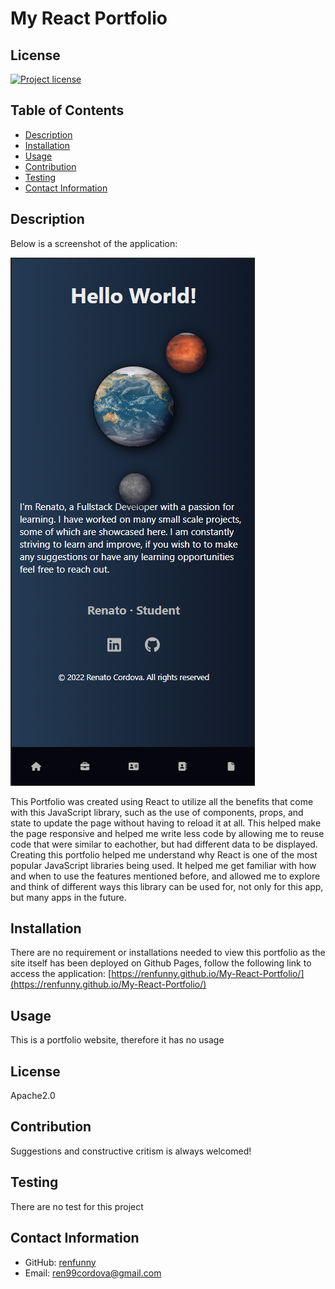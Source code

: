 # My React Portfolio

## License

[![Project license](https://img.shields.io/badge/license-Apache2.0-green)](https://opensource.org/licenses/Apache-2.0)

## Table of Contents

- [Description](#description)
- [Installation](#installation)
- [Usage](#usage)
- [Contribution](#contribution)
- [Testing](#testing)
- [Contact Information](#contact-information)

## Description

Below is a screenshot of the application:

![main menu of portfolio website](/src/images/Screenshot.png)

This Portfolio was created using React to utilize all the benefits that come with this JavaScript library, such as the use of components, props, and state to update the page without having to reload it at all. This helped make the page responsive and helped me write less code by allowing me to reuse code that were similar to eachother, but had different data to be displayed. Creating this portfolio helped me understand why React is one of the most popular JavaScript libraries being used. It helped me get familiar with how and when to use the features mentioned before, and allowed me to explore and think of different ways this library can be used for, not only for this app, but many apps in the future.

## Installation

There are no requirement or installations needed to view this portfolio as the site itself has been deployed on Github Pages, follow the following link to access the application: [https://renfunny.github.io/My-React-Portfolio/](https://renfunny.github.io/My-React-Portfolio/)

## Usage

This is a portfolio website, therefore it has no usage

## License

Apache2.0

## Contribution

Suggestions and constructive critism is always welcomed!

## Testing

There are no test for this project

## Contact Information

- GitHub: [renfunny](https://github.com/renfunny)
- Email: [ren99cordova@gmail.com](mailto:ren99cordova@gmail.com)
